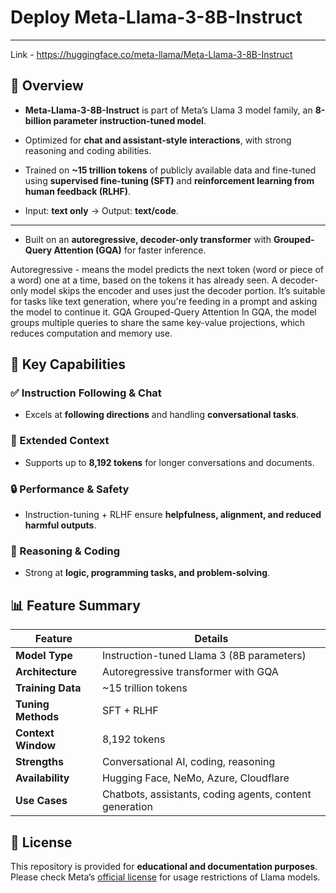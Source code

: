 # Deploy Meta-Llama-3-8B-Instruct

---
Link - https://huggingface.co/meta-llama/Meta-Llama-3-8B-Instruct
## 📌 Overview

- **Meta-Llama-3-8B-Instruct** is part of Meta’s Llama 3 model family, an **8-billion parameter instruction-tuned model**.
- Optimized for **chat and assistant-style interactions**, with strong reasoning and coding abilities.

- Trained on **~15 trillion tokens** of publicly available data and fine-tuned using **supervised fine-tuning (SFT)** and **reinforcement learning from human feedback (RLHF)**.
- Input: **text only** → Output: **text/code**.

---
- Built on an **autoregressive, decoder-only transformer** with **Grouped-Query Attention (GQA)** for faster inference.

Autoregressive - means the model predicts the next token (word or piece of a word) one at a time, based on the tokens it has already seen.
A decoder-only model skips the encoder and uses just the decoder portion. It’s suitable for tasks like text generation, where you're feeding in a prompt and asking the model to continue it.
GQA Grouped-Query Attention
In GQA, the model groups multiple queries to share the same key-value projections, which reduces computation and memory use.

## 🚀 Key Capabilities

### ✅ Instruction Following & Chat
- Excels at **following directions** and handling **conversational tasks**.

### 📖 Extended Context
- Supports up to **8,192 tokens** for longer conversations and documents.

### 🔒 Performance & Safety
- Instruction-tuning + RLHF ensure **helpfulness, alignment, and reduced harmful outputs**.

### 🧩 Reasoning & Coding
- Strong at **logic, programming tasks, and problem-solving**.

## 📊 Feature Summary

| Feature               | Details |
|-----------------------|---------|
| **Model Type**        | Instruction-tuned Llama 3 (8B parameters) |
| **Architecture**      | Autoregressive transformer with GQA |
| **Training Data**     | ~15 trillion tokens |
| **Tuning Methods**    | SFT + RLHF |
| **Context Window**    | 8,192 tokens |
| **Strengths**         | Conversational AI, coding, reasoning |
| **Availability**      | Hugging Face, NeMo, Azure, Cloudflare |
| **Use Cases**         | Chatbots, assistants, coding agents, content generation |


## 📄 License

This repository is provided for **educational and documentation purposes**.  
Please check Meta’s [official license](https://ai.meta.com/llama/) for usage restrictions of Llama models.
